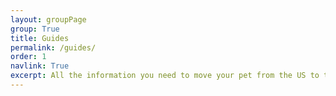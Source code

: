 ```yaml
---
layout: groupPage
group: True
title: Guides
permalink: /guides/
order: 1
navlink: True
excerpt: All the information you need to move your pet from the US to the UK
---
```


